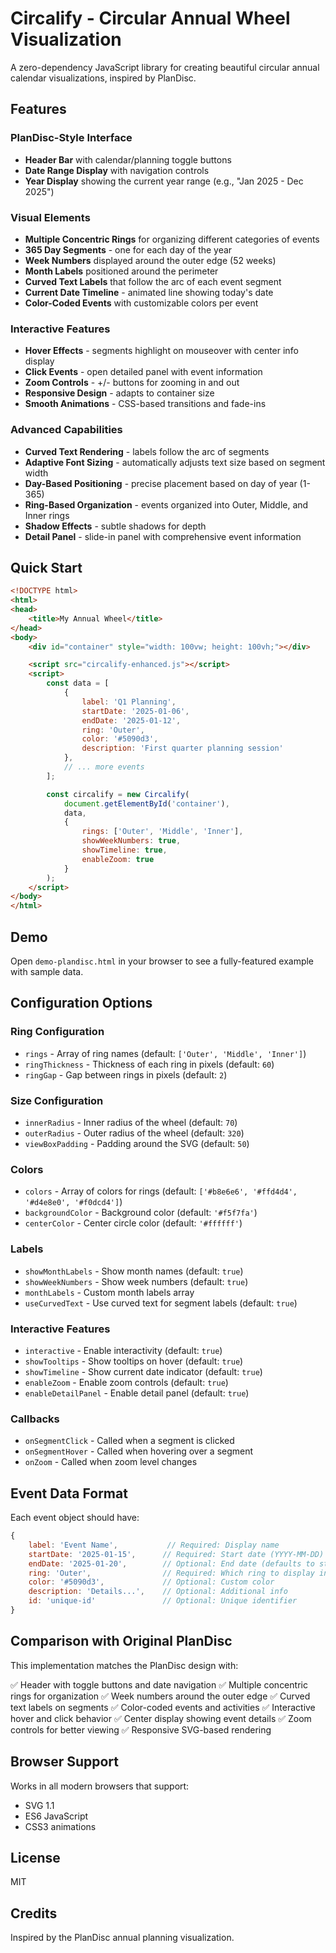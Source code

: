 # Circalify - Circular Annual Wheel Visualization

A zero-dependency JavaScript library for creating beautiful circular annual calendar visualizations, inspired by PlanDisc.

## Features

### PlanDisc-Style Interface
- **Header Bar** with calendar/planning toggle buttons
- **Date Range Display** with navigation controls
- **Year Display** showing the current year range (e.g., "Jan 2025 - Dec 2025")

### Visual Elements
- **Multiple Concentric Rings** for organizing different categories of events
- **365 Day Segments** - one for each day of the year
- **Week Numbers** displayed around the outer edge (52 weeks)
- **Month Labels** positioned around the perimeter
- **Curved Text Labels** that follow the arc of each event segment
- **Current Date Timeline** - animated line showing today's date
- **Color-Coded Events** with customizable colors per event

### Interactive Features
- **Hover Effects** - segments highlight on mouseover with center info display
- **Click Events** - open detailed panel with event information
- **Zoom Controls** - +/- buttons for zooming in and out
- **Responsive Design** - adapts to container size
- **Smooth Animations** - CSS-based transitions and fade-ins

### Advanced Capabilities
- **Curved Text Rendering** - labels follow the arc of segments
- **Adaptive Font Sizing** - automatically adjusts text size based on segment width
- **Day-Based Positioning** - precise placement based on day of year (1-365)
- **Ring-Based Organization** - events organized into Outer, Middle, and Inner rings
- **Shadow Effects** - subtle shadows for depth
- **Detail Panel** - slide-in panel with comprehensive event information

## Quick Start

```html
<!DOCTYPE html>
<html>
<head>
    <title>My Annual Wheel</title>
</head>
<body>
    <div id="container" style="width: 100vw; height: 100vh;"></div>

    <script src="circalify-enhanced.js"></script>
    <script>
        const data = [
            {
                label: 'Q1 Planning',
                startDate: '2025-01-06',
                endDate: '2025-01-12',
                ring: 'Outer',
                color: '#5090d3',
                description: 'First quarter planning session'
            },
            // ... more events
        ];

        const circalify = new Circalify(
            document.getElementById('container'),
            data,
            {
                rings: ['Outer', 'Middle', 'Inner'],
                showWeekNumbers: true,
                showTimeline: true,
                enableZoom: true
            }
        );
    </script>
</body>
</html>
```

## Demo

Open `demo-plandisc.html` in your browser to see a fully-featured example with sample data.

## Configuration Options

### Ring Configuration
- `rings` - Array of ring names (default: `['Outer', 'Middle', 'Inner']`)
- `ringThickness` - Thickness of each ring in pixels (default: `60`)
- `ringGap` - Gap between rings in pixels (default: `2`)

### Size Configuration
- `innerRadius` - Inner radius of the wheel (default: `70`)
- `outerRadius` - Outer radius of the wheel (default: `320`)
- `viewBoxPadding` - Padding around the SVG (default: `50`)

### Colors
- `colors` - Array of colors for rings (default: `['#b8e6e6', '#ffd4d4', '#d4e8e0', '#f0dcd4']`)
- `backgroundColor` - Background color (default: `'#f5f7fa'`)
- `centerColor` - Center circle color (default: `'#ffffff'`)

### Labels
- `showMonthLabels` - Show month names (default: `true`)
- `showWeekNumbers` - Show week numbers (default: `true`)
- `monthLabels` - Custom month labels array
- `useCurvedText` - Use curved text for segment labels (default: `true`)

### Interactive Features
- `interactive` - Enable interactivity (default: `true`)
- `showTooltips` - Show tooltips on hover (default: `true`)
- `showTimeline` - Show current date indicator (default: `true`)
- `enableZoom` - Enable zoom controls (default: `true`)
- `enableDetailPanel` - Enable detail panel (default: `true`)

### Callbacks
- `onSegmentClick` - Called when a segment is clicked
- `onSegmentHover` - Called when hovering over a segment
- `onZoom` - Called when zoom level changes

## Event Data Format

Each event object should have:

```javascript
{
    label: 'Event Name',           // Required: Display name
    startDate: '2025-01-15',      // Required: Start date (YYYY-MM-DD)
    endDate: '2025-01-20',        // Optional: End date (defaults to startDate)
    ring: 'Outer',                // Required: Which ring to display in
    color: '#5090d3',             // Optional: Custom color
    description: 'Details...',    // Optional: Additional info
    id: 'unique-id'               // Optional: Unique identifier
}
```

## Comparison with Original PlanDisc

This implementation matches the PlanDisc design with:

✅ Header with toggle buttons and date navigation
✅ Multiple concentric rings for organization
✅ Week numbers around the outer edge
✅ Curved text labels on segments
✅ Color-coded events and activities
✅ Interactive hover and click behavior
✅ Center display showing event details
✅ Zoom controls for better viewing
✅ Responsive SVG-based rendering

## Browser Support

Works in all modern browsers that support:
- SVG 1.1
- ES6 JavaScript
- CSS3 animations

## License

MIT

## Credits

Inspired by the PlanDisc annual planning visualization.
